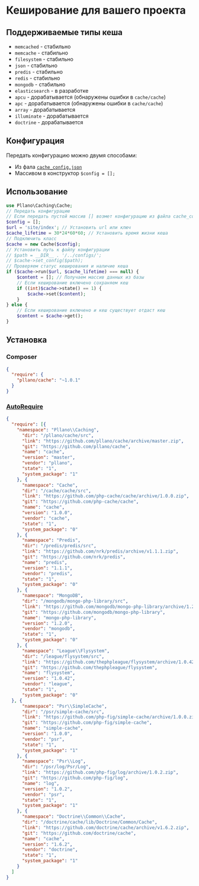 # Кеширование для вашего проекта
## Поддерживаемые типы кеша
- `memcached` - стабильно
- `memcache` - стабильно
- `filesystem` - стабильно
- `json` - стабильно
- `predis` - стабильно
- `redis` - стабильно
- `mongodb` - стабильно
- `elasticsearch` - в разработке
- `apcu` - дорабатывается (обнаружены ошибки в `cache/cache`)
- `apc` - дорабатывается (обнаружены ошибки в `cache/cache`)
- `array` - дорабатывается
- `illuminate` - дорабатывается
- `doctrine` - дорабатывается
## Конфигурация
Передать конфигурацию можно двумя способами:
- Из фала [`cache_config.json`](https://github.com/pllano/cache/blob/master/src/cache_config.json)
- Массивом в конструктор `$config = [];`
## Использование
```php
use Pllano\Caching\Cache;
// Передать конфигурацию 
// Если передать пустой массив [] возмет конфигурацию из файла cache_config.json
$config = [];
$url = 'site/index'; // Установить url или ключ
$cache_lifetime = 30*24*60*60; // Установить время жизни кеша
// Подключить класс
$cache = new Cache($config);
// Установить путь к файлу конфигурации
// $path = __DIR__ . '/../configs/';
// $cache->set_config($path);
// Проверяем статус кеширования и наличие кеша
if ($cache->run($url, $cache_lifetime) === null) {
    $content = []; // Получаем массив данных из базы
    // Если кеширование включено сохраняем кеш
    if ((int)$cache->state() == 1) {
        $cache->set($content);
    }
} else {
    // Если кеширование включено и кеш существует отдаст кеш
    $content = $cache->get();
}
```
## Установка
### Composer
```json
{
  "require": {
    "pllano/cache": "~1.0.1"
  }
}
```
### [AutoRequire](https://github.com/pllano/auto-require)
```json
{
  "require": [{
    "namespace": "Pllano\\Caching",
      "dir": "/pllano/cache/src",
      "link": "https://github.com/pllano/cache/archive/master.zip",
      "git": "https://github.com/pllano/cache",
      "name": "cache",
      "version": "master",
      "vendor": "pllano",
      "state": "1",
      "system_package": "1"
    }, {
      "namespace": "Cache",
      "dir": "/cache/cache/src",
      "link": "https://github.com/php-cache/cache/archive/1.0.0.zip",
      "git": "https://github.com/php-cache/cache",
      "name": "cache",
      "version": "1.0.0",
      "vendor": "cache",
      "state": "1",
      "system_package": "0"
    }, {
      "namespace": "Predis",
      "dir": "/predis/predis/src",
      "link": "https://github.com/nrk/predis/archive/v1.1.1.zip",
      "git": "https://github.com/nrk/predis",
      "name": "predis",
      "version": "1.1.1",
      "vendor": "predis",
      "state": "1",
      "system_package": "0"
    }, {
      "namespace": "MongoDB",
      "dir": "/mongodb/mongo-php-library/src",
      "link": "https://github.com/mongodb/mongo-php-library/archive/1.2.0.zip",
      "git": "https://github.com/mongodb/mongo-php-library",
      "name": "mongo-php-library",
      "version": "1.2.0",
      "vendor": "mongodb",
      "state": "1",
      "system_package": "0"
    }, {
      "namespace": "League\\Flysystem",
      "dir": "/league/flysystem/src",
      "link": "https://github.com/thephpleague/flysystem/archive/1.0.42.zip",
      "git": "https://github.com/thephpleague/flysystem",
      "name": "flysystem",
      "version": "1.0.42",
      "vendor": "league",
      "state": "1",
      "system_package": "0"
  }, {
      "namespace": "Psr\\SimpleCache",
      "dir": "/psr/simple-cache/src",
      "link": "https://github.com/php-fig/simple-cache/archive/1.0.0.zip",
      "git": "https://github.com/php-fig/simple-cache",
      "name": "simple-cache",
      "version": "1.0.0",
      "vendor": "psr",
      "state": "1",
      "system_package": "1"
    }, {
      "namespace": "Psr\\Log",
      "dir": "/psr/log/Psr/Log",
      "link": "https://github.com/php-fig/log/archive/1.0.2.zip",
      "git": "https://github.com/php-fig/log",
      "name": "log",
      "version": "1.0.2",
      "vendor": "psr",
      "state": "1",
      "system_package": "1"
    }, {
      "namespace": "Doctrine\\Common\\Cache",
      "dir": "/doctrine/cache/lib/Doctrine/Common/Cache",
      "link": "https://github.com/doctrine/cache/archive/v1.6.2.zip",
      "git": "https://github.com/doctrine/cache",
      "name": "cache",
      "version": "1.6.2",
      "vendor": "doctrine",
      "state": "1",
      "system_package": "1"
    }
  ]
}
```
